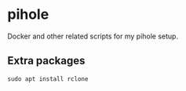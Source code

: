 # pihole
Docker and other related scripts for my pihole setup.

## Extra packages
```
sudo apt install rclone
```

